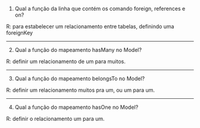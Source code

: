 1. Qual a função da linha que contém os comando foreign, references e on?

R: para estabelecer um relacionamento entre tabelas, definindo uma foreignKey

----
2. Qual a função do mapeamento hasMany no Model?  

R: definir um relacionamento de um para muitos.

----

3. Qual a função do mapeamento belongsTo no Model?  


R: definir um relacionamento muitos pra um, ou um para um.

----

4. Qual a função do mapeamento hasOne no Model?

R: definir o relacionamento um para um.